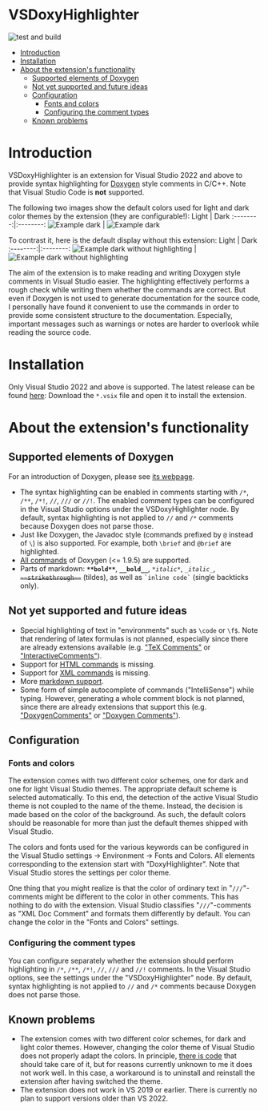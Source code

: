 # VSDoxyHighlighter <!-- omit in toc -->

![test and build](https://github.com/Sedeniono/VSDoxyHighlighter/actions/workflows/build_and_test.yml/badge.svg)


- [Introduction](#introduction)
- [Installation](#installation)
- [About the extension's functionality](#about-the-extensions-functionality)
  - [Supported elements of Doxygen](#supported-elements-of-doxygen)
  - [Not yet supported and future ideas](#not-yet-supported-and-future-ideas)
  - [Configuration](#configuration)
    - [Fonts and colors](#fonts-and-colors)
    - [Configuring the comment types](#configuring-the-comment-types)
  - [Known problems](#known-problems)



# Introduction

VSDoxyHighlighter is an extension for Visual Studio 2022 and above to provide syntax highlighting for [Doxygen](https://www.doxygen.nl/index.html) style comments in C/C++.
Note that Visual Studio Code is **not** supported.

The following two images show the default colors used for light and dark color themes by the extension (they are configurable!):
Light             |  Dark 
:--------:|:--------:
![Example dark](Pictures/ExampleLight.png) | ![Example dark](Pictures/ExampleDark.png)

To contrast it, here is the default display without this extension:
Light             |  Dark 
:--------:|:--------:
![Example dark without highlighting](Pictures/ExampleLight_NoHighlight.png) | ![Example dark without highlighting](Pictures/ExampleDark_NoHighlight.png)

The aim of the extension is to make reading and writing Doxygen style comments in Visual Studio easier.
The highlighting effectively performs a rough check while writing them whether the commands are correct.
But even if Doxygen is not used to generate documentation for the source code, I personally have found it convenient to use the commands in order to provide some consistent structure to the documentation.
Especially, important messages such as warnings or notes are harder to overlook while reading the source code.



# Installation

Only Visual Studio 2022 and above is supported.
The latest release can be found [here](https://github.com/Sedeniono/VSDoxyHighlighter/releases): Download the `*.vsix` file and open it to install the extension.



# About the extension's functionality

## Supported elements of Doxygen
For an introduction of Doxygen, please see [its webpage](https://www.doxygen.nl/index.html).

- The syntax highlighting can be enabled in comments starting with `/*`, `/**`, `/*!`, `//`, `///` or `//!`. The enabled comment types can be configured in the Visual Studio options under the VSDoxyHighlighter node. By default, syntax highlighting is not applied to `//` and `/*` comments because Doxygen does not parse those.
- Just like Doxygen, the Javadoc style (commands prefixed by `@` instead of `\`) is also supported. For example, both `\brief` and `@brief` are highlighted.
- [All commands](https://www.doxygen.nl/manual/commands.html) of Doxygen (<= 1.9.5) are supported.
- Parts of markdown: **`**bold**`**, __`__bold__`__, *`*italic*`*, _`_italic_`_, ~~`~~strikethrough~~`~~ (tildes), as well as `` `inline code` `` (single backticks only).


## Not yet supported and future ideas
- Special highlighting of text in "environments" such as `\code` or `\f$`. Note that rendering of latex formulas is not planned, especially since there are already extensions available (e.g. ["TeX Comments"](https://marketplace.visualstudio.com/items?itemName=vs-publisher-1305558.VsTeXCommentsExtension2022) or ["InteractiveComments"](https://marketplace.visualstudio.com/items?itemName=ArchitectSoft.InteractiveCommentsVS2022)).
- Support for [HTML commands](https://www.doxygen.nl/manual/htmlcmds.html) is missing.
- Support for [XML commands](https://www.doxygen.nl/manual/xmlcmds.html) is missing.
- More [markdown support](https://www.doxygen.nl/manual/markdown.html).
- Some form of simple autocomplete of commands ("IntelliSense") while typing. However, generating a whole comment block is not planned, since there are already extensions that support this (e.g. ["DoxygenComments"](https://marketplace.visualstudio.com/items?itemName=NickKhrapov.DoxygenComments2022) or ["Doxygen Comments"](https://marketplace.visualstudio.com/items?itemName=FinnGegenmantel.doxygenComments)).



## Configuration

### Fonts and colors
The extension comes with two different color schemes, one for dark and one for light Visual Studio themes.
The appropriate default scheme is selected automatically.
To this end, the detection of the active Visual Studio theme is not coupled to the name of the theme. Instead, the decision is made based on the color of the background. As such, the default colors should be reasonable for more than just the default themes shipped with Visual Studio.

The colors and fonts used for the various keywords can be configured in the Visual Studio settings &rarr; Environment &rarr; Fonts and Colors. All elements corresponding to the extension start with "DoxyHighlighter".
Note that Visual Studio stores the settings per color theme.

One thing that you might realize is that the color of ordinary text in "`///`"-comments might be different to the color in other comments.
This has nothing to do with the extension. Visual Studio classifies "`///`"-comments as "XML Doc Comment" and formats them differently by default.
You can change the color in the "Fonts and Colors" settings.


### Configuring the comment types
You can configure separately whether the extension should perform highlighting in `/*`, `/**`, `/*!`, `//`, `///` and `//!` comments.
In the Visual Studio options, see the settings under the "VSDoxyHighlighter" node.
By default, syntax highlighting is not applied to `//` and `/*` comments because Doxygen does not parse those.


## Known problems
- The extension comes with two different color schemes, for dark and light color themes. However, changing the color theme of Visual Studio does not properly adapt the colors. In principle, [there is code](https://github.com/Sedeniono/VSDoxyHighlighter/blob/846fb0a16e4a67921672bd6db3a35088b26bd159/VSDoxyHighlighter/DefaultColors.cs#L101) that should take care of it, but for reasons currently unknown to me it does not work well. In this case, a workaround is to uninstall and reinstall the extension after having switched the theme.
- The extension does not work in VS 2019 or earlier. There is currently no plan to support versions older than VS 2022.
